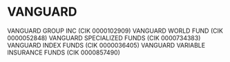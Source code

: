 # VANGUARD



VANGUARD GROUP INC (CIK 0000102909)
VANGUARD WORLD FUND (CIK 0000052848)
VANGUARD SPECIALIZED FUNDS (CIK 0000734383)
VANGUARD INDEX FUNDS (CIK 0000036405)
VANGUARD VARIABLE INSURANCE FUNDS (CIK 0000857490)





